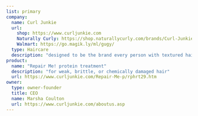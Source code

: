 ```yaml
---
list: primary
company:
  name: Curl Junkie
  url:
    shop: https://www.curljunkie.com
    Naturally Curly: https://shop.naturallycurly.com/brands/Curl-Junkie.html
    Walmart: https://go.magik.ly/ml/gugy/
  type: Haircare
  description: "designed to be the brand every person with textured hair can’t live without"
product:
  name: "Repair Me! protein treatment"
  description: "for weak, brittle, or chemically damaged hair"
  url: https://www.curljunkie.com/Repair-Me-p/rphrt29.htm
owner:
  type: owner-founder
  title: CEO
  name: Marsha Coulton
  url: https://www.curljunkie.com/aboutus.asp
---
```

